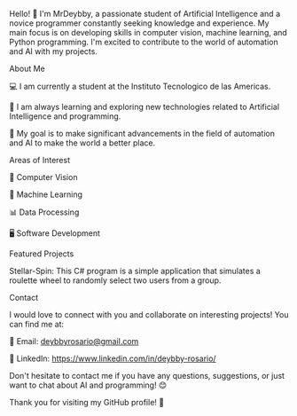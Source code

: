 Hello! 👋 I'm MrDeybby, a passionate student of Artificial Intelligence and a novice programmer constantly seeking knowledge and experience. My main focus is on developing skills in computer vision, machine learning, and Python programming. I'm excited to contribute to the world of automation and AI with my projects.

About Me

💻 I am currently a student at the Instituto Tecnologico de las Americas.

🌱 I am always learning and exploring new technologies related to Artificial Intelligence and programming.

🚀 My goal is to make significant advancements in the field of automation and AI to make the world a better place.


Areas of Interest

🤖 Computer Vision

🧠 Machine Learning

📊 Data Processing

🖥️ Software Development



Featured Projects

Stellar-Spin: This C# program is a simple application that simulates a roulette wheel to randomly select two users from a group.

Contact

I would love to connect with you and collaborate on interesting projects! You can find me at:


📧 Email: deybbyrosario@gmail.com

🔗 LinkedIn: https://www.linkedin.com/in/deybby-rosario/


Don't hesitate to contact me if you have any questions, suggestions, or just want to chat about AI and programming! 😊

Thank you for visiting my GitHub profile! 🚀
